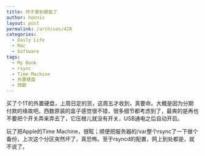```yaml
---
title: 终于拿到硬盘了
author: honnix
layout: post
permalink: /archives/428
categories:
  - Daily Life
  - Mac
  - Software
tags:
  - My Book
  - rsync
  - Time Machine
  - 外置硬盘
  - 西数
---
```

买了个1T的外置硬盘，上周日定的货，这周五才收到，真要命。大概是因为分期付款的缘故吧。西数原装的盒子感觉很不错，很多细节都考虑到了，最爽的是再也不要把个开关弄来弄去了，它压根儿就没有开关，USB通电之后自动开启。

玩了把Apple的Time Machine，很眩；顺便把服务器的/var整个rsync了一下做个备份，上次这个分区突然坏了，真恐怖。至于rsyncd的配置，网上到处都是，就不说了。